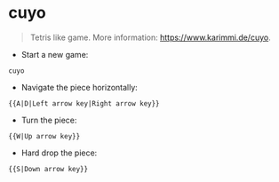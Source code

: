 # cuyo

> Tetris like game.
> More information: <https://www.karimmi.de/cuyo>.

- Start a new game:

`cuyo`

- Navigate the piece horizontally:

`{{A|D|Left arrow key|Right arrow key}}`

- Turn the piece:

`{{W|Up arrow key}}`

- Hard drop the piece:

`{{S|Down arrow key}}`
